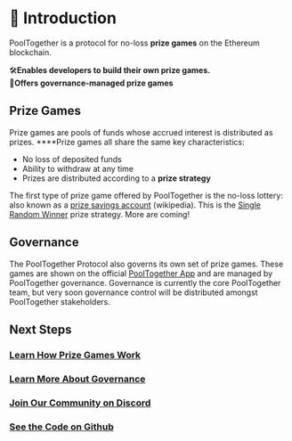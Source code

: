 # 🎺 Introduction

PoolTogether is a protocol for no-loss **prize games** on the Ethereum blockchain.

🛠**Enables developers to build their own prize games.**  
👑**Offers governance-managed prize games**

## Prize Games

Prize games are pools of funds whose accrued interest is distributed as prizes. ****Prize games all share the same key characteristics:

* No loss of deposited funds
* Ability to withdraw at any time
* Prizes are distributed according to a **prize strategy**

The first type of prize game offered by PoolTogether is the no-loss lottery: also known as a [prize savings account](https://en.wikipedia.org/wiki/Prize-linked_savings_account) \(wikipedia\).  This is the [Single Random Winner](protocol/prize-strategy/single-random-winner.md) prize strategy.  More are coming!

## Governance

The PoolTogether Protocol also governs its own set of prize games.  These games are shown on the official [PoolTogether App](https://app.pooltogether.com) and are managed by PoolTogether governance.  Governance is currently the core PoolTogether team, but very soon governance control will be distributed amongst PoolTogether stakeholders.

## Next Steps

### [Learn How Prize Games Work](protocol/overview.md)

### [Learn More About Governance](governance/overview.md)

### [Join Our Community on Discord](https://discord.gg/5sjnHd)

### [See the Code on Github](https://github.com/pooltogether/pooltogether-pool-contracts)





